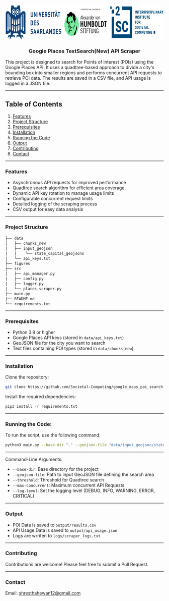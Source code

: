 <!-- PROJECT LOGO -->
<br />
<div align="center">
  <a href="https://www.i2sc.net">
    <img src="figures/logo.png" ="Logo" width="800" height="110">
  </a>

  <h3 align="center">Google Places TextSearch(New) API Scraper</h3>

</div>

This project is designed to search for Points of Interest (POIs) using the Google Places API. It uses a quadtree-based approach to divide a city's bounding box into smaller regions and performs concurrent API requests to retrieve POI data. The results are saved in a CSV file, and API usage is logged in a JSON file.


---

## **Table of Contents**
1. [Features](#features)
2. [Project Structure](#project-structure)
3. [Prerequisites](#prerequisites)
4. [Installation](#installation)
6. [Running the Code](#running-the-code)
7. [Output](#output)
8. [Contributing](#contributing)
9. [Contact](#contact)

---

### Features
- Asynchronous API requests for improved performance
- Quadtree search algorithm for efficient area coverage
- Dynamic API key rotation to manage usage limits
- Configurable concurrent request limits
- Detailed logging of the scraping process
- CSV output for easy data analysis

---

### Project Structure
```
├── data
│   ├── chunks_new
|   ├── input_geojson
|   |    └── state_capital_geojsons
|   └── api_keys.txt
├── figures
├── src
|   ├── api_manager.py
|   ├── config.py
|   ├── logger.py
|   └── places_scraper.py
├── main.py
├── README.md
└── requirements.txt
```
---

### Prerequisites
- Python 3.8 or higher
- Google Places API keys (stored in `data/api_keys.txt`)
- GeoJSON file for the city you want to search
- Text files containing POI types (stored in `data/chunks_new`)

---

### Installation

Clone the repository:
```bash
git clone https://github.com/Societal-Computing/google_maps_poi_search.git
```

Install the required dependencies:
```bash
pip3 install -r requirements.txt
```

---

### Running the Code:
To run the script, use the following command:
```bash
python3 main.py --base-dir "." --geojson-file "data/input_geojson/state_capital_geojsons/berlin.geojson" --threshold 10 --max-concurrent 250 --log-level INFO
```

---

Command-Line Arguments:
- `--base-dir`: Base directory for the project
- `--geojson-file`: Path to input GeoJSON file defining the search area
- `--threshold`: Threshold for Quadtree search
- `--max-concurrent`: Maximum concurrent API Requests
- `--log-level`: Set the logging level (DEBUG, INFO, WARNING, ERROR, CRITICAL)

---

### Output
- POI Data is saved to `output/results.csv`
- API Usage Data is saved to `output/api_usage.json`
- Logs are wrriten to `logs/scraper_logs.txt`

---

### Contributing
Contributions are welcome! Please feel free to submit a Pull Request.

--- 

### Contact
Email: shresthahewan12@gmail.com
